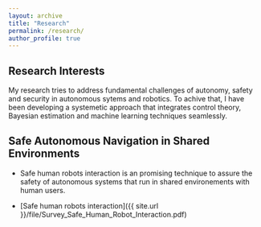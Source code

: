 ```yaml
---
layout: archive
title: "Research"
permalink: /research/
author_profile: true
---
```


## Research Interests
My research tries to address fundamental challenges of autonomy, safety and security in autonomous sytems and robotics. To achive that, I have been developing a systemetic approach that integrates control theory, Bayesian estimation and machine learning techniques seamlessly. 

## Safe Autonomous Navigation in Shared Environments
* Safe human robots interaction is an promising technique to assure the safety of autonomous systems that run in shared environements with human users.

* [Safe human robots interaction]({{ site.url }}/file/Survey_Safe_Human_Robot_Interaction.pdf)


